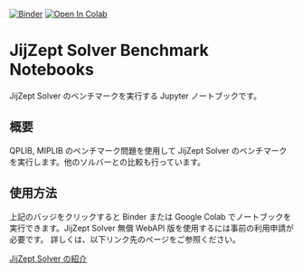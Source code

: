 [![Binder](https://mybinder.org/badge_logo.svg)](https://mybinder.org/v2/gh/Jij-Inc/JijZept-Solver-Benchmark-2025-07/main?filepath=benchmark_compare.ipynb)
[![Open In Colab](https://colab.research.google.com/assets/colab-badge.svg)](https://colab.research.google.com/github/Jij-Inc/JijZept-Solver-Benchmark-2025-07/blob/main/benchmark_compare.ipynb)

# JijZept Solver Benchmark Notebooks

JijZept Solver のベンチマークを実行する Jupyter ノートブックです。

## 概要

QPLIB, MIPLIB のベンチマーク問題を使用して JijZept Solver のベンチマークを実行します。他のソルバーとの比較も行っています。

## 使用方法

上記のバッジをクリックすると Binder または Google Colab でノートブックを実行できます。JijZept Solver 無償 WebAPI 版を使用するには事前の利用申請が必要です。
詳しくは、以下リンク先のページをご参照ください。

[JijZept Solver の紹介](https://www.jijzept.com/ja/products/solver/)
